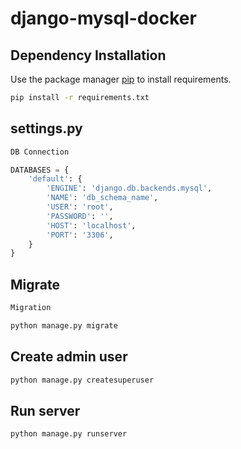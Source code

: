 # django-mysql-docker


## Dependency Installation

Use the package manager [pip](https://pip.pypa.io/en/stable/) to install requirements.

```bash
pip install -r requirements.txt
```

## settings.py

```python
DB Connection

DATABASES = {
    'default': {
        'ENGINE': 'django.db.backends.mysql',
        'NAME': 'db_schema_name',
        'USER': 'root',
        'PASSWORD': '',
        'HOST': 'localhost',
        'PORT': '3306',
    }
}
```

##  Migrate
```bash
Migration

python manage.py migrate
```

## Create admin user
```bash
python manage.py createsuperuser
```
## Run server
```bash
python manage.py runserver
```